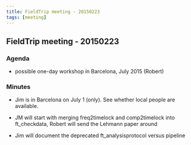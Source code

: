 ```yaml
---
title: FieldTrip meeting - 20150223
tags: [meeting]
---
```


## FieldTrip meeting - 20150223 

### Agenda

*  possible one-day workshop in Barcelona, July 2015 (Robert)

### Minutes

*  Jim is in Barcelona on July 1 (only). See whether local people are available.

*  JM will start with merging freq2timelock and comp2timelock into ft_checkdata, Robert will send the Lehmann paper around

*  Jim will document the deprecated ft_analysisprotocol versus pipeline
